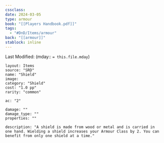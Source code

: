 ```yaml
---
cssclass: 
date: 2024-03-05
type: armour
book: "[[Players Handbook.pdf]]"
tags:
  - "#DnD/Items/armour"
back: "[[armour]]"
stablock: inline
---
```

Last Modified: (mday:: `= this.file.mday`)


```statblock
layout: Items
source: "SRD"
name: "Shield"
image: 
category: "Shield"
cost: "1.0 pp"
rarity: "common"

ac: "2"

damage: ""
damage_type: ""
properties: ""

description: "A shield is made from wood or metal and is carried in one hand. Wielding a shield increases your Armour Class by 2. You can benefit from only one shield at a time."
```